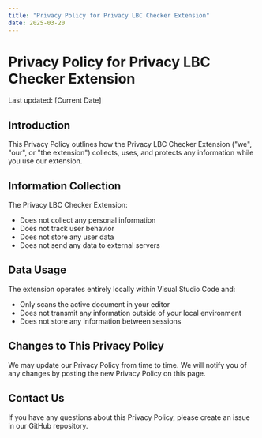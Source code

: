 ```yaml
---
title: "Privacy Policy for Privacy LBC Checker Extension"
date: 2025-03-20
---
```


# Privacy Policy for Privacy LBC Checker Extension

Last updated: [Current Date]

## Introduction

This Privacy Policy outlines how the Privacy LBC Checker Extension ("we", "our", or "the extension") collects, uses, and protects any information while you use our extension.

## Information Collection

The Privacy LBC Checker Extension:
- Does not collect any personal information
- Does not track user behavior
- Does not store any user data
- Does not send any data to external servers

## Data Usage

The extension operates entirely locally within Visual Studio Code and:
- Only scans the active document in your editor
- Does not transmit any information outside of your local environment
- Does not store any information between sessions

## Changes to This Privacy Policy

We may update our Privacy Policy from time to time. We will notify you of any changes by posting the new Privacy Policy on this page.

## Contact Us

If you have any questions about this Privacy Policy, please create an issue in our GitHub repository.
